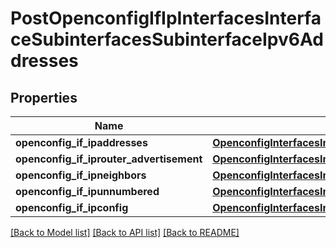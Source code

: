# PostOpenconfigIfIpInterfacesInterfaceSubinterfacesSubinterfaceIpv6Addresses

## Properties
Name | Type | Description | Notes
------------ | ------------- | ------------- | -------------
**openconfig_if_ipaddresses** | [**OpenconfigInterfacesInterfacesOpenconfiginterfacesinterfacesSubinterfacesOpenconfigifipipv6Addresses**](OpenconfigInterfacesInterfacesOpenconfiginterfacesinterfacesSubinterfacesOpenconfigifipipv6Addresses.md) |  | [optional] 
**openconfig_if_iprouter_advertisement** | [**OpenconfigInterfacesInterfacesOpenconfiginterfacesinterfacesSubinterfacesOpenconfigifipipv6Routeradvertisement**](OpenconfigInterfacesInterfacesOpenconfiginterfacesinterfacesSubinterfacesOpenconfigifipipv6Routeradvertisement.md) |  | [optional] 
**openconfig_if_ipneighbors** | [**OpenconfigInterfacesInterfacesOpenconfiginterfacesinterfacesSubinterfacesOpenconfigifipipv4Neighbors**](OpenconfigInterfacesInterfacesOpenconfiginterfacesinterfacesSubinterfacesOpenconfigifipipv4Neighbors.md) |  | [optional] 
**openconfig_if_ipunnumbered** | [**OpenconfigInterfacesInterfacesOpenconfiginterfacesinterfacesSubinterfacesOpenconfigifipipv4Unnumbered**](OpenconfigInterfacesInterfacesOpenconfiginterfacesinterfacesSubinterfacesOpenconfigifipipv4Unnumbered.md) |  | [optional] 
**openconfig_if_ipconfig** | [**OpenconfigInterfacesInterfacesOpenconfiginterfacesinterfacesSubinterfacesOpenconfigifipipv6Config**](OpenconfigInterfacesInterfacesOpenconfiginterfacesinterfacesSubinterfacesOpenconfigifipipv6Config.md) |  | [optional] 

[[Back to Model list]](../README.md#documentation-for-models) [[Back to API list]](../README.md#documentation-for-api-endpoints) [[Back to README]](../README.md)


